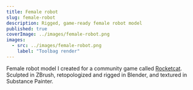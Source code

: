 ```yaml
---
title: Female robot
slug: female-robot
description: Rigged, game-ready female robot model
published: true
coverImage: ../images/female-robot.png
images:
  - src: ../images/female-robot.png
    label: "Toolbag render"
---
```


Female robot model I created for a community game called [Rocketcat](https://jeremiahgames.itch.io/rocketcat). Sculpted in ZBrush, retopologized and rigged in Blender, and textured in Substance Painter.